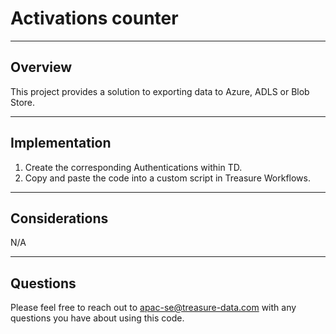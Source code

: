 # Activations counter

----
## Overview

This project provides a solution to exporting data to Azure, ADLS or Blob Store.

----
## Implementation
1. Create the corresponding Authentications within TD.
2. Copy and paste the code into a custom script in Treasure Workflows.

----
## Considerations

N/A

----
## Questions

Please feel free to reach out to apac-se@treasure-data.com with any questions you have about using this code.
